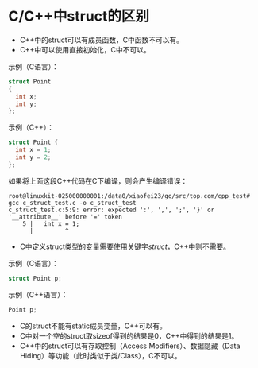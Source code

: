 # C/C++中struct的区别

- C++中的struct可以有成员函数，C中函数不可以有。
- C++中可以使用直接初始化，C中不可以。

示例（C语言）：

```c
struct Point
{
  int x;
  int y;
};
```

示例（C++）：

```cpp
struct Point {
  int x = 1;
  int y = 2;
};
```

如果将上面这段C++代码在C下编译，则会产生编译错误：

```
root@linuxkit-025000000001:/data0/xiaofei23/go/src/top.com/cpp_test# gcc c_struct_test.c -o c_struct_test
c_struct_test.c:5:9: error: expected ':', ',', ';', '}' or '__attribute__' before '=' token
    5 |   int x = 1;
      |         ^
```

- C中定义struct类型的变量需要使用关键字*struct*，C++中则不需要。

示例（C语言）：

```c
struct Point p;
```

示例（C++语言）：

```cpp
Point p;
```

- C的struct不能有static成员变量，C++可以有。
- C中对一个空的struct取sizeof得到的结果是0，C++中得到的结果是1。
- C++中的struct可以有存取控制（Access Modifiers）、数据隐藏（Data Hiding）等功能（此时类似于类/Class），C不可以。